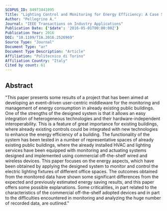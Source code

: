 ```yaml
---
SCOPUS_ID: 84973441095
Title: "Lighting Control and Monitoring for Energy Efficiency: A Case Study Focused on the Interoperability of Building Management Systems"
Author: "Pellegrino A."
Journal: "IEEE Transactions on Industry Applications"
Publication Date: {'$date': '2016-05-01T00:00:00Z'}
Publication Year: 2016
DOI: "10.1109/TIA.2016.2526969"
Source Type: "Journal"
Document Type: "ar"
Document Type Description: "Article"
Affiliation: "Politecnico di Torino"
Affiliation Country: "Italy"
Cited by count: 61
---
```


## Abstract
"This paper presents some results of a project that has been aimed at developing an event-driven user-centric middleware for the monitoring and management of energy consumption in already existing public buildings. One of the strengths of the designed system is that it allows an easy integration of heterogeneous technologies and their hardware-independent interoperability. This is a feature of great importance for existing buildings, where already existing controls could be integrated with new technologies to enhance the energy efficiency of a building. The functionality of the system has been tested in a number of representative spaces of already existing public buildings, where the already installed HVAC and lighting services have been equipped with monitoring and actuating systems designed and implemented using commercial off-the-shelf wired and wireless devices. This paper focuses on the energy aspects, which have been obtained by applying the designed system to monitor and control the electric lighting fixtures of different office spaces. The outcomes obtained from the monitored data have shown some significant differences from the expected and previously estimated energy saving results, and this paper offers some possible explanations. Some criticalities, in part related to the characteristics of the commercial off-the-shelf adopted devices and in part to the difficulties encountered in monitoring and analyzing the huge number of recorded data, are outlined."
